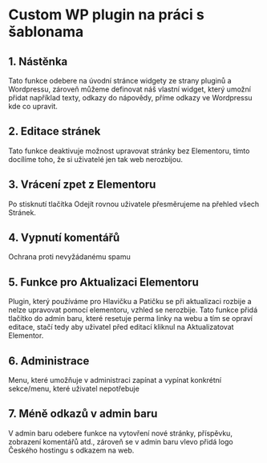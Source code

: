 # Custom WP plugin na práci s šablonama
## 1. Nástěnka
Tato funkce odebere na úvodní stránce widgety ze strany pluginů a Wordpressu, zároveň můžeme definovat náš vlastní widget, který umožní přidat například texty, odkazy do nápovědy, příme odkazy ve Wordpressu kde co upravit.
## 2. Editace stránek
Tato funkce deaktivuje možnost upravovat stránky bez Elementoru, tímto docílíme toho, že si uživatelé jen tak web nerozbijou.
## 3. Vrácení zpet z Elementoru
Po stisknutí tlačítka Odejít rovnou uživatele přesměrujeme na přehled všech Stránek.
## 4. Vypnutí komentářů
Ochrana proti nevyžádanému spamu
## 5. Funkce pro Aktualizaci Elementoru
Plugin, který používáme pro Hlavičku a Patičku se při aktualizaci rozbije a nelze upravovat pomocí elementoru, vzhled se nerozbije. Tato funkce přidá tlačítko do admin baru, které resetuje perma linky na webu a tím se opraví editace, stačí tedy aby uživatel před editací kliknul na Aktualizatovat Elementor.
## 6. Administrace
Menu, které umožňuje v administraci zapínat a vypínat konkrétní sekce/menu, které uživatel nepotřebuje
## 7. Méně odkazů v admin baru
V admin baru odebere funkce na vytovření nové stránky, příspěvku, zobrazení komentářů atd., zároveň se v admin baru vlevo přidá logo Českého hostingu s odkazem na web.
